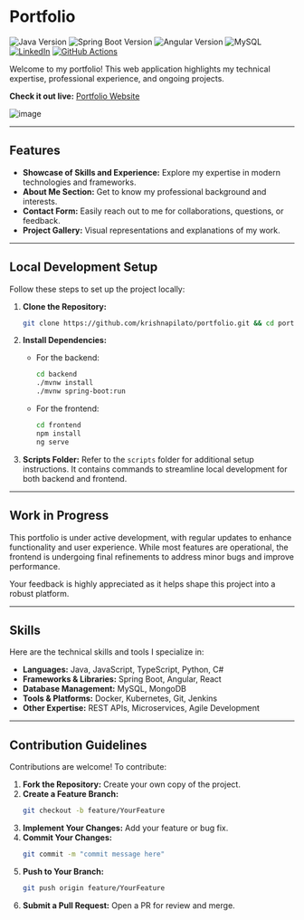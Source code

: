 # Portfolio

![Java Version](https://img.shields.io/badge/Java-23-blue?style=flat&logo=java)
![Spring Boot Version](https://img.shields.io/badge/Spring%20Boot-3.3.6-brightgreen?style=flat&logo=spring-boot)
![Angular Version](https://img.shields.io/badge/Angular-19.0.5-red?style=flat&logo=angular)
![MySQL](https://img.shields.io/badge/MySQL-9.1.0-blue?style=flat&logo=mysql)
[![LinkedIn](https://img.shields.io/badge/LinkedIn-blue?style=flat&logo=linkedin)](https://www.linkedin.com/in/khovakrishnapilato)
[![GitHub Actions](https://github.com/krishnapilato/portfolio/actions/workflows/github-actions.yml/badge.svg)](https://github.com/krishnapilato/portfolio/actions)

Welcome to my portfolio! This web application highlights my technical expertise, professional experience, and ongoing projects. 

**Check it out live:** [Portfolio Website](https://krishnapilato.github.io/portfolio)

![image](https://github.com/user-attachments/assets/c8bcc6fb-2057-405d-b9e5-f305609222c3)

---

## Features

- **Showcase of Skills and Experience:** Explore my expertise in modern technologies and frameworks.
- **About Me Section:** Get to know my professional background and interests.
- **Contact Form:** Easily reach out to me for collaborations, questions, or feedback.
- **Project Gallery:** Visual representations and explanations of my work.

---

## Local Development Setup

Follow these steps to set up the project locally:

1. **Clone the Repository:**
   ```bash
   git clone https://github.com/krishnapilato/portfolio.git && cd portfolio && git checkout dev
   ```

2. **Install Dependencies:**
   - For the backend:
     ```bash
     cd backend
     ./mvnw install
     ./mvnw spring-boot:run
     ```
   - For the frontend:
     ```bash
     cd frontend
     npm install
     ng serve
     ```

3. **Scripts Folder:**
   Refer to the `scripts` folder for additional setup instructions. It contains commands to streamline local development for both backend and frontend.

---

## Work in Progress

This portfolio is under active development, with regular updates to enhance functionality and user experience. While most features are operational, the frontend is undergoing final refinements to address minor bugs and improve performance.

Your feedback is highly appreciated as it helps shape this project into a robust platform.

---

## Skills

Here are the technical skills and tools I specialize in:

- **Languages:** Java, JavaScript, TypeScript, Python, C#
- **Frameworks & Libraries:** Spring Boot, Angular, React
- **Database Management:** MySQL, MongoDB
- **Tools & Platforms:** Docker, Kubernetes, Git, Jenkins
- **Other Expertise:** REST APIs, Microservices, Agile Development

---

## Contribution Guidelines

Contributions are welcome! To contribute:

1. **Fork the Repository:** Create your own copy of the project.
2. **Create a Feature Branch:**
   ```bash
   git checkout -b feature/YourFeature
   ```
3. **Implement Your Changes:** Add your feature or bug fix.
4. **Commit Your Changes:**
   ```bash
   git commit -m "commit message here"
   ```
5. **Push to Your Branch:**
   ```bash
   git push origin feature/YourFeature
   ```
6. **Submit a Pull Request:** Open a PR for review and merge.
